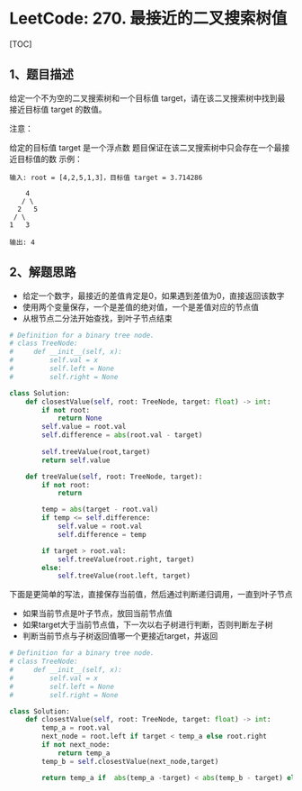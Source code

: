 # LeetCode: 270. 最接近的二叉搜索树值

[TOC]

## 1、题目描述

给定一个不为空的二叉搜索树和一个目标值 target，请在该二叉搜索树中找到最接近目标值 target 的数值。

注意：

给定的目标值 target 是一个浮点数
题目保证在该二叉搜索树中只会存在一个最接近目标值的数
示例：

```
输入: root = [4,2,5,1,3]，目标值 target = 3.714286

    4
   / \
  2   5
 / \
1   3

输出: 4
```



## 2、解题思路

- 给定一个数字，最接近的差值肯定是0，如果遇到差值为0，直接返回该数字
- 使用两个变量保存，一个是差值的绝对值，一个是差值对应的节点值
- 从根节点二分法开始查找，到叶子节点结束

```python
# Definition for a binary tree node.
# class TreeNode:
#     def __init__(self, x):
#         self.val = x
#         self.left = None
#         self.right = None

class Solution:    
    def closestValue(self, root: TreeNode, target: float) -> int:
        if not root:
            return None
        self.value = root.val
        self.difference = abs(root.val - target)
        
        self.treeValue(root,target)
        return self.value

    def treeValue(self, root: TreeNode, target):
        if not root:
            return

        temp = abs(target - root.val)
        if temp <= self.difference:
            self.value = root.val
            self.difference = temp

        if target > root.val:
            self.treeValue(root.right, target)
        else:
            self.treeValue(root.left, target)
```



下面是更简单的写法，直接保存当前值，然后通过判断递归调用，一直到叶子节点

- 如果当前节点是叶子节点，放回当前节点值
- 如果target大于当前节点值，下一次以右子树进行判断，否则判断左子树
- 判断当前节点与子树返回值哪一个更接近target，并返回



```python
# Definition for a binary tree node.
# class TreeNode:
#     def __init__(self, x):
#         self.val = x
#         self.left = None
#         self.right = None

class Solution:    
    def closestValue(self, root: TreeNode, target: float) -> int:
        temp_a = root.val
        next_node = root.left if target < temp_a else root.right
        if not next_node:
            return temp_a
        temp_b = self.closestValue(next_node,target)

        return temp_a if  abs(temp_a -target) < abs(temp_b - target) else temp_b
        
```


